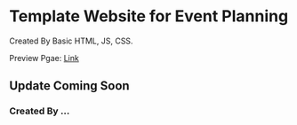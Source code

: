 # Template Website for Event Planning

Created By Basic HTML, JS, CSS.

Preview Pgae: [Link](https://lokesh-kurre.github.io/event-planning/)

## Update Coming Soon

### Created By ...
